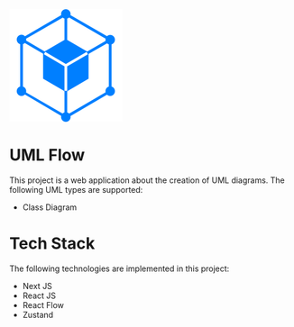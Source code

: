 <div>
    <img alt="UML Flow" src="public/logo/logo.svg" width="200px">
</div>

# UML Flow
This project is a web application about the creation of UML diagrams.
The following UML types are supported:
- Class Diagram

# Tech Stack

The following technologies are implemented in this project:
- Next JS
- React JS
- React Flow
- Zustand